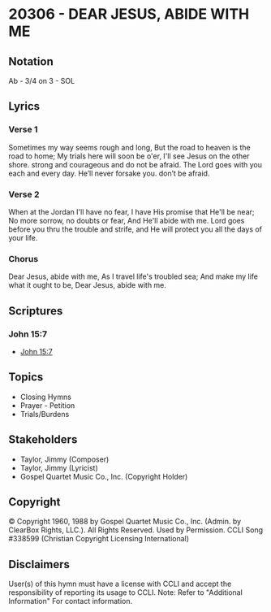 # 20306 - DEAR JESUS, ABIDE WITH ME

## Notation

Ab - 3/4 on 3 - SOL

## Lyrics

### Verse 1

Sometimes my way seems rough and long, But the road to heaven is the road to home; My trials here will soon be o'er, I'll see Jesus on the other shore. strong and courageous and do not be afraid. The Lord goes with you each and every day. He’ll never forsake you. don’t be afraid. 

### Verse 2

When at the Jordan I'll have no fear, I have His promise that He'll be near;  No more sorrow, no doubts or fear, And He'll abide with me. Lord goes before you thru the trouble and strife, and He will protect you all the days of your life.

### Chorus

Dear Jesus, abide with me, As I travel life's troubled sea; And make my life what it ought to be, Dear Jesus, abide with me.


## Scriptures

### John 15:7

- [John 15:7](https://www.biblegateway.com/passage/?search=John%2015%3A7)


## Topics

- Closing Hymns
- Prayer - Petition
- Trials/Burdens

## Stakeholders

- Taylor, Jimmy (Composer)
- Taylor, Jimmy (Lyricist)
- Gospel Quartet Music Co., Inc. (Copyright Holder)

## Copyright

© Copyright 1960, 1988 by Gospel Quartet Music Co., Inc. (Admin. by ClearBox Rights, LLC.). All Rights Reserved. Used by Permission. CCLI Song #338599
(Christian Copyright Licensing International)

## Disclaimers

User(s) of this hymn must have a license with CCLI and accept the responsibility of reporting its usage to CCLI.
Note: Refer to "Additional Information" For contact information.

